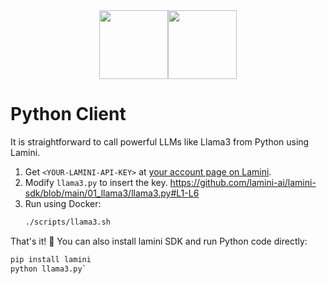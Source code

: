 <div align="center">
<img src="https://avatars.githubusercontent.com/u/130713213?s=200&v=4" width="110"><img src="https://huggingface.co/lamini/instruct-peft-tuned-12b/resolve/main/Lamini_logo.png?max-height=110" height="110">
</div>

# Python Client

It is straightforward to call powerful LLMs like Llama3 from Python using Lamini.

1. Get `<YOUR-LAMINI-API-KEY>` at [your account page on Lamini](https://app.lamini.ai/account).
2. Modify `llama3.py` to insert the key.
   https://github.com/lamini-ai/lamini-sdk/blob/main/01_llama3/llama3.py#L1-L6
3. Run using Docker:
    ```bash
    ./scripts/llama3.sh
    ```

That's it! 🎉 You can also install lamini SDK and run Python code directly:
```bash
pip install lamini
python llama3.py`
```
